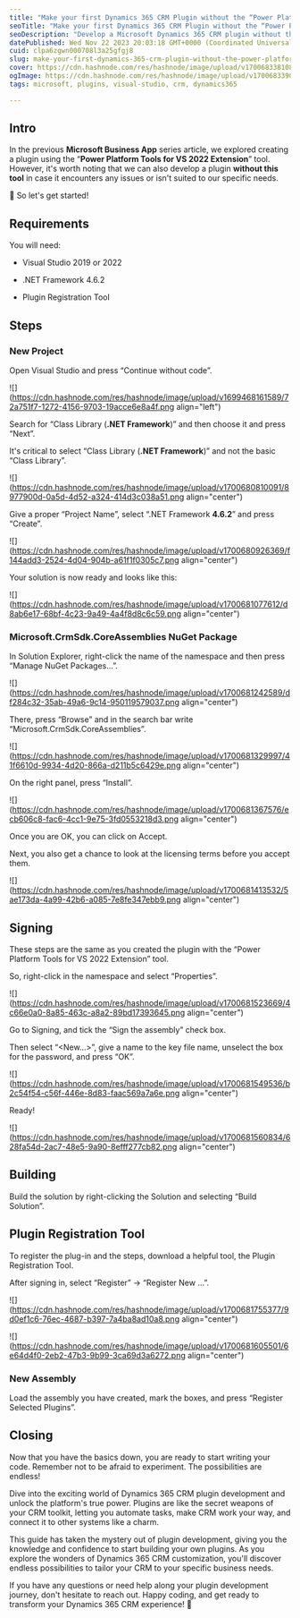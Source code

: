 ```yaml
---
title: "Make your first Dynamics 365 CRM Plugin without the “Power Platform Solution Template” Extension by Microsoft"
seoTitle: "Make your first Dynamics 365 CRM Plugin without the “Power Platform So"
seoDescription: "Develop a Microsoft Dynamics 365 CRM plugin without the “Power Platform Solution Template” Extension by Microsoft."
datePublished: Wed Nov 22 2023 20:03:18 GMT+0000 (Coordinated Universal Time)
cuid: clpa6zgwn000708l3a25gfgj8
slug: make-your-first-dynamics-365-crm-plugin-without-the-power-platform-solution-template-extension-by-microsoft
cover: https://cdn.hashnode.com/res/hashnode/image/upload/v1700683381085/08686391-c331-4483-b2af-93b1b67b6522.png
ogImage: https://cdn.hashnode.com/res/hashnode/image/upload/v1700683390606/5c6d75d7-d6b3-4abf-a062-f3a1e7982117.png
tags: microsoft, plugins, visual-studio, crm, dynamics365

---
```


## Intro

In the previous **Microsoft Business App** series article, we explored creating a plugin using the “**Power Platform Tools for VS 2022 Extension**” tool. However, it's worth noting that we can also develop a plugin **without this tool** in case it encounters any issues or isn't suited to our specific needs.

🧩 So let's get started!

## Requirements

You will need:

* Visual Studio 2019 or 2022
    
* .NET Framework 4.6.2
    
* Plugin Registration Tool
    

## Steps

### New Project

Open Visual Studio and press “Continue without code”.

![](https://cdn.hashnode.com/res/hashnode/image/upload/v1699468161589/72a751f7-1272-4156-9703-19acce6e8a4f.png align="left")

Search for “Class Library (**.NET Framework**)” and then choose it and press “Next”.

It's critical to select “Class Library (**.NET Framework**)” and not the basic “Class Library”.

![](https://cdn.hashnode.com/res/hashnode/image/upload/v1700680810091/8977900d-0a5d-4d52-a324-414d3c038a51.png align="center")

Give a proper “Project Name”, select “.NET Framework **4.6.2**” and press “Create”.

![](https://cdn.hashnode.com/res/hashnode/image/upload/v1700680926369/f144add3-2524-4d04-904b-a61f1f0305c7.png align="center")

Your solution is now ready and looks like this:

![](https://cdn.hashnode.com/res/hashnode/image/upload/v1700681077612/d8ab6e17-68bf-4c23-9a49-4a4f8d8c6c59.png align="center")

### Microsoft.CrmSdk.CoreAssemblies NuGet Package

In Solution Explorer, right-click the name of the namespace and then press “Manage NuGet Packages...”.

![](https://cdn.hashnode.com/res/hashnode/image/upload/v1700681242589/df284c32-35ab-49a6-9c14-950119579037.png align="center")

There, press “Browse” and in the search bar write “Microsoft.CrmSdk.CoreAssemblies”.

![](https://cdn.hashnode.com/res/hashnode/image/upload/v1700681329997/41f6610d-9934-4d20-866a-d211b5c6429e.png align="center")

On the right panel, press “Install”.

![](https://cdn.hashnode.com/res/hashnode/image/upload/v1700681367576/ecb606c8-fac6-4cc1-9e75-3fd0553218d3.png align="center")

Once you are OK, you can click on Accept.

Next, you also get a chance to look at the licensing terms before you accept them.

![](https://cdn.hashnode.com/res/hashnode/image/upload/v1700681413532/5ae173da-4a99-42b6-a085-7e8fe347ebb9.png align="center")

## Signing

These steps are the same as you created the plugin with the “Power Platform Tools for VS 2022 Extension” tool.

So, right-click in the namespace and select “Properties”.

![](https://cdn.hashnode.com/res/hashnode/image/upload/v1700681523669/4c66e0a0-8a85-463c-a8a2-89bd17393645.png align="center")

Go to Signing, and tick the “Sign the assembly” check box.

Then select “&lt;New…&gt;”, give a name to the key file name, unselect the box for the password, and press “OK”.

![](https://cdn.hashnode.com/res/hashnode/image/upload/v1700681549536/b2c54f54-c56f-446e-8d83-faac569a7a6e.png align="center")

Ready!

![](https://cdn.hashnode.com/res/hashnode/image/upload/v1700681560834/628fa54d-2ac7-48e5-9a90-8efff277cb82.png align="center")

## Building

Build the solution by right-clicking the Solution and selecting “Build Solution”.

## Plugin Registration Tool

To register the plug-in and the steps, download a helpful tool, the Plugin Registration Tool.

After signing in, select “Register” → “Register New …”.

![](https://cdn.hashnode.com/res/hashnode/image/upload/v1700681755377/9d0ef1c6-76ec-4687-b397-7a4ba8ad10a8.png align="center")

![](https://cdn.hashnode.com/res/hashnode/image/upload/v1700681605501/6e64d4f0-2eb2-47b3-9b99-3ca69d3a6272.png align="center")

### New Assembly

Load the assembly you have created, mark the boxes, and press “Register Selected Plugins”.

## Closing

Now that you have the basics down, you are ready to start writing your code. Remember not to be afraid to experiment. The possibilities are endless!

Dive into the exciting world of Dynamics 365 CRM plugin development and unlock the platform's true power. Plugins are like the secret weapons of your CRM toolkit, letting you automate tasks, make CRM work your way, and connect it to other systems like a charm.

This guide has taken the mystery out of plugin development, giving you the knowledge and confidence to start building your own plugins. As you explore the wonders of Dynamics 365 CRM customization, you'll discover endless possibilities to tailor your CRM to your specific business needs.

If you have any questions or need help along your plugin development journey, don't hesitate to reach out. Happy coding, and get ready to transform your Dynamics 365 CRM experience! 👋